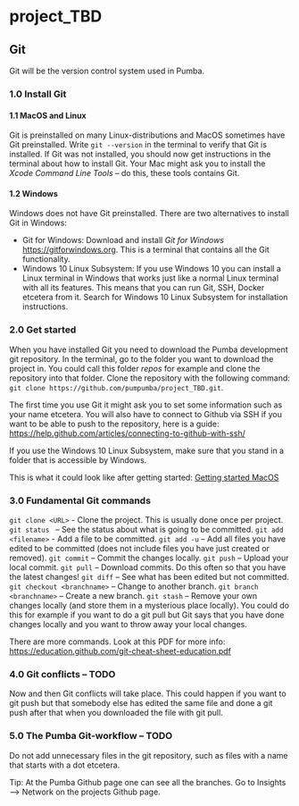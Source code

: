 # project_TBD

## Git
Git will be the version control system used in Pumba.

### 1.0 Install Git
#### 1.1 MacOS and Linux
Git is preinstalled on many Linux-distributions and MacOS sometimes have Git preinstalled. Write `git --version` in the terminal to verify that Git is installed. If Git was not installed, you should now get instructions in the terminal about how to install Git. Your Mac might ask you to install the *Xcode Command Line Tools* – do this, these tools contains Git.

#### 1.2 Windows
Windows does not have Git preinstalled. There are two alternatives to install Git in Windows:
- Git for Windows: Download and install *Git for Windows* https://gitforwindows.org. This is a terminal that contains all the Git functionality.
- Windows 10 Linux Subsystem: If you use Windows 10 you can install a Linux terminal in Windows that works just like a normal Linux terminal with all its features. This means that you can run Git, SSH, Docker etcetera from it. Search for Windows 10 Linux Subsystem for installation instructions.

### 2.0 Get started
When you have installed Git you need to download the Pumba development git repository. In the terminal, go to the folder you want to download the project in. You could call this folder *repos* for example and clone the repository into that folder. Clone the repository with the following command: `git clone https://github.com/pumpumba/project_TBD.git`.

The first time you use Git it might ask you to set some information such as your name etcetera. You will also have to connect to Github via SSH if you want to be able to push to the repository, here is a guide: https://help.github.com/articles/connecting-to-github-with-ssh/

If you use the Windows 10 Linux Subsystem, make sure that you stand in a folder that is accessible by Windows. 

This is what it could look like after getting started:
[Getting started MacOS](readme_files/Gettingstartedmac.png)

### 3.0 Fundamental Git commands
`git clone <URL>` - Clone the project. This is usually done once per project.
`git status ` – See the status about what is going to be committed.
`git add <filename>` - Add a file to be committed.
`git add -u` – Add all files you have edited to be committed (does not include files you have just created or removed).
`git commit` – Commit the changes locally.
`git push` – Upload your local commit.
`git pull` – Download commits. Do this often so that you have the latest changes!
`git diff` – See what has been edited but not committed.
`git checkout <branchname>` – Change to another branch.
`git branch <branchname>` – Create a new branch.
`git stash` – Remove your own changes locally (and store them in a mysterious place locally). You could do this for example if you want to do a git pull but Git says that you have done changes locally and you want to throw away your local changes.

There are more commands. Look at this PDF for more info: https://education.github.com/git-cheat-sheet-education.pdf

### 4.0 Git conflicts – TODO
Now and then Git conflicts will take place. This could happen if you want to git push but that somebody else has edited the same file and done a git push after that when you downloaded the file with git pull.

### 5.0 The Pumba Git-workflow – TODO
Do not add unnecessary files in the git repository, such as files with a name that starts with a dot etcetera.

Tip: At the Pumba Github page one can see all the branches. Go to Insights --> Network on the projects Github page.
